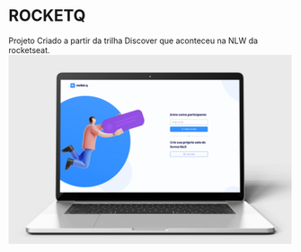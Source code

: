 # ROCKETQ

Projeto Criado a partir da trilha Discover que aconteceu na NLW da rocketseat.![enter image description here](https://github.com/italowins/ROCKETQ/blob/master/public/images/tela.png?raw=true)
